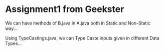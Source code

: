 # Assignment1 from Geekster

We can have methods of B.java in A.java both in Static and Non-Static way...

Using TypeCastings.java, we can Type Caste inputs given in different Data Types...
